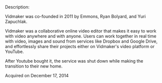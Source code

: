 Description:

Vidmaker was co-founded in 2011 by Emmons, Ryan Bolyard, and Yuri Zapuchlak.

Vidmaker was a collaborative online video editor that makes it easy to work with video anywhere and with anyone. Users can work together in real time with video, images and sound from services like Dropbox and Google Drive, and effortlessly share their projects either on Vidmaker's video platform or YouTube.

After Youtube bought it, the service was shut down while making the transition to their new home.

Acquired on December 17, 2014